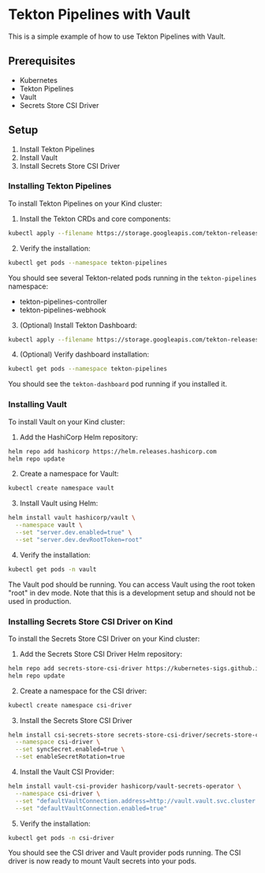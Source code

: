 # Tekton Pipelines with Vault

This is a simple example of how to use Tekton Pipelines with Vault.

## Prerequisites

- Kubernetes
- Tekton Pipelines
- Vault
- Secrets Store CSI Driver

## Setup

1. Install Tekton Pipelines
2. Install Vault
3. Install Secrets Store CSI Driver

### Installing Tekton Pipelines

To install Tekton Pipelines on your Kind cluster:

1. Install the Tekton CRDs and core components:
```bash
kubectl apply --filename https://storage.googleapis.com/tekton-releases/pipeline/latest/release.yaml
```

2. Verify the installation:
```bash
kubectl get pods --namespace tekton-pipelines
```

You should see several Tekton-related pods running in the `tekton-pipelines` namespace:
- tekton-pipelines-controller
- tekton-pipelines-webhook

3. (Optional) Install Tekton Dashboard:
```bash
kubectl apply --filename https://storage.googleapis.com/tekton-releases/dashboard/latest/release.yaml
```

4. (Optional) Verify dashboard installation:
```bash
kubectl get pods --namespace tekton-pipelines
```

You should see the `tekton-dashboard` pod running if you installed it.

### Installing Vault

To install Vault on your Kind cluster:

1. Add the HashiCorp Helm repository:
```bash
helm repo add hashicorp https://helm.releases.hashicorp.com
helm repo update
```

2. Create a namespace for Vault:
```bash
kubectl create namespace vault
```

3. Install Vault using Helm:
```bash
helm install vault hashicorp/vault \
  --namespace vault \
  --set "server.dev.enabled=true" \
  --set "server.dev.devRootToken=root"
```

4. Verify the installation:
```bash
kubectl get pods -n vault
```

The Vault pod should be running. You can access Vault using the root token "root" in dev mode. Note that this is a development setup and should not be used in production.

### Installing Secrets Store CSI Driver on Kind

To install the Secrets Store CSI Driver on your Kind cluster:

1. Add the Secrets Store CSI Driver Helm repository:
```bash
helm repo add secrets-store-csi-driver https://kubernetes-sigs.github.io/secrets-store-csi-driver/charts
helm repo update
```

2. Create a namespace for the CSI driver:
```bash
kubectl create namespace csi-driver
```

3. Install the Secrets Store CSI Driver
```bash
helm install csi-secrets-store secrets-store-csi-driver/secrets-store-csi-driver \
  --namespace csi-driver \
  --set syncSecret.enabled=true \
  --set enableSecretRotation=true
```

4. Install the Vault CSI Provider:
```bash
helm install vault-csi-provider hashicorp/vault-secrets-operator \
  --namespace csi-driver \
  --set "defaultVaultConnection.address=http://vault.vault.svc.cluster.local:8200" \
  --set "defaultVaultConnection.enabled=true"
```

5. Verify the installation:
```bash
kubectl get pods -n csi-driver
```

You should see the CSI driver and Vault provider pods running. The CSI driver is now ready to mount Vault secrets into your pods.
